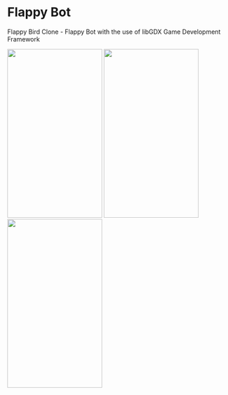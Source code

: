 # Flappy Bot

Flappy Bird Clone - Flappy Bot with the use of libGDX Game Development Framework

<img src="http://i.imgur.com/aEzSL5k.png?1" width="216" height="384" />
<img src="http://i.imgur.com/q4V93GH.png?1" width="216" height="384" />
<img src="http://i.imgur.com/MOZ4Ltu.png" width="216" height="384" />

